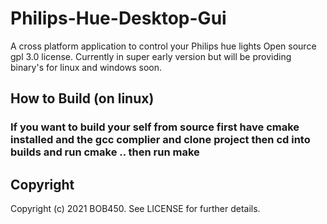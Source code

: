 # Philips-Hue-Desktop-Gui

A cross platform application to control your Philips hue lights
Open source gpl 3.0 license. Currently in super early version but will be providing binary's for linux and windows soon.

## How to Build (on linux)

### If you want to build your self from source first have cmake installed and the gcc complier and clone project then cd into builds and run cmake .. then run make

## Copyright

Copyright (c) 2021 BOB450. See LICENSE for further details.
